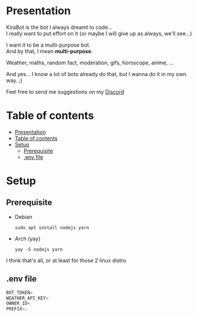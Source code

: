 # Presentation
KiraBot is the bot I always dreamt to code...\
I really want to put effort on it (or maybe I will give up as always, we'll see...)

I want it to be a multi-purpose bot.\
And by that, I mean **multi-purpose**.

Weather, maths, random fact, moderation, gifs, horoscope, anime, ...

And yes... I know a lot of bots already do that, but I wanna do it in my own way. ;)

Feel free to send me suggestions on my [Discord](https://discord.gg/v3gWmCrvNf)

# Table of contents
- [Presentation](#presentation)
- [Table of contents](#table-of-contents)
- [Setup](#setup)
  - [Prerequisite](#prerequisite)
  - [.env file](#env-file)

# Setup

## Prerequisite

- Debian
    ```
    sudo apt install nodejs yarn
    ```
- Arch (yay)
    ```
    yay -S nodejs yarn
    ```

I think that's all, or at least for those 2 linux distro

## .env file

```js
BOT_TOKEN=
WEATHER_API_KEY=
OWNER_ID=
PREFIX=;
```
